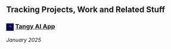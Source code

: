 
## Tracking Projects, Work and Related Stuff

### <img src="./assets/1-tangyai-logo.png" width="20" height="20" style="vertical-align: middle"> [Tangy AI App](./projects/1-tangy-ai.md)
*January 2025*